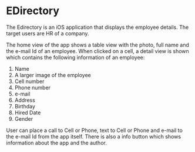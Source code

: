# EDirectory

The Edirectory is an iOS application that displays the employee details. The target users are HR of a company. 

The home view of the app shows a table view with the photo, full name and the e-mail Id of an employee. When clicked on a cell, a detail view is shown which contains the following information of an employee:

1. Name
2. A larger image of the employee
3. Cell number
4. Phone number
5. e-mail
6. Address
7. Birthday
8. Hired Date
9. Gender

User can place a call to Cell or Phone, text to Cell or Phone and e-mail to the e-mail Id from the app itself. There is also a info button which shows information about the app and the author.
